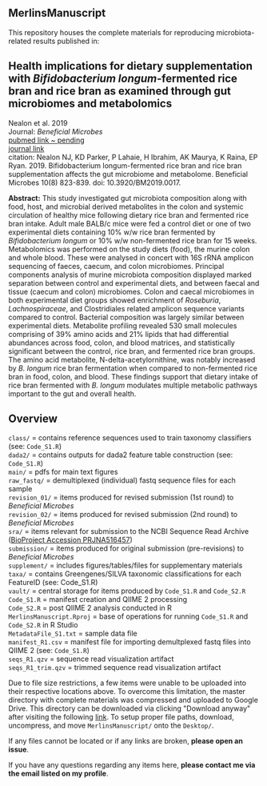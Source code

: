 ## MerlinsManuscript
This repository houses the complete materials for reproducing microbiota-related results published in: <br/>

## Health implications for dietary supplementation with *Bifidobacterium longum*-fermented rice bran and rice bran as examined through  gut microbiomes and metabolomics 
Nealon et al. 2019 <br/>
Journal: *Beneficial Microbes* <br/>
[pubmed link ~ pending](https://github.com/kdprkr/MerlinsManuscript) <br/>
[journal link](https://www.wageningenacademic.com/doi/abs/10.3920/BM2019.0017) <br/>
citation:
Nealon NJ, KD Parker, P Lahaie, H Ibrahim, AK Maurya, K Raina, EP Ryan. 2019. Bifidobacterium longum-fermented rice bran and rice bran supplementation affects the gut microbiome and metabolome. Beneficial Microbes 10(8) 823-839. doi: 10.3920/BM2019.0017. <br/>

**Abstract:** This study investigated gut microbiota composition along with food, host, and microbial derived metabolites in the colon and systemic circulation of healthy mice following dietary rice bran and fermented rice bran intake. Adult male BALB/c mice were fed a control diet or one of two experimental diets containing 10% w/w rice bran fermented by *Bifidobacterium longum* or 10% w/w non-fermented rice bran for 15 weeks. Metabolomics was performed on the study diets (food), the murine colon and whole blood. These were analysed in concert with 16S rRNA amplicon sequencing of faeces, caecum, and colon microbiomes. Principal components analysis of murine microbiota composition displayed marked separation between control and experimental diets, and between faecal and tissue (caecum and colon) microbiomes. Colon and caecal microbiomes in both experimental diet groups showed enrichment of *Roseburia*, *Lachnospiraceae*, and Clostridiales related amplicon sequence variants compared to control. Bacterial composition was largely similar between experimental diets. Metabolite profiling revealed 530 small molecules comprising of 39% amino acids and 21% lipids that had differential abundances across food, colon, and blood matrices, and statistically significant between the control, rice bran, and fermented rice bran groups. The amino acid metabolite, N-delta-acetylornithine, was notably increased by *B. longum* rice bran fermentation when compared to non-fermented rice bran in food, colon, and blood. These findings support that dietary intake of rice bran fermented with *B. longum* modulates multiple metabolic pathways important to the gut and overall health.  <br/>

## Overview
`class/` = contains reference sequences used to train taxonomy classifiers (see: `Code_S1.R`) <br/>
`dada2/` = contains outputs for dada2 feature table construction (see: `Code_S1.R`) <br/>
`main/` = pdfs for main text figures <br/>
`raw_fastq/` = demultiplexed (individual) fastq sequence files for each sample <br/>
`revision_01/` = items produced for revised submission (1st round) to *Beneficial Microbes* <br/>
`revision_02/` = items produced for revised submission (2nd round) to *Beneficial Microbes* <br/>
`sra/` = items relevant for submission to the NCBI Sequence Read Archive ([BioProject Accession PRJNA516457](https://www.ncbi.nlm.nih.gov/bioproject/?term=PRJNA516457)) <br/>
`submission/` = items produced for original submission (pre-revisions) to *Beneficial Microbes* <br/>
`supplement/` = includes figures/tables/files for supplementary materials <br/>
`taxa/` = contains Greengenes/SILVA taxonomic classifications for each FeatureID (see: Code_S1.R) <br/>
`vault/` = central storage for items produced by `Code_S1.R` and `Code_S2.R` <br/>
`Code_S1.R` = manifest creation and QIIME 2 processing <br/>
`Code_S2.R` = post QIIME 2 analysis conducted in R <br/>
`MerlinsManuscript.Rproj` = base of operations for running `Code_S1.R` and `Code_S2.R` in R Studio <br/>
`MetadataFile_S1.txt` = sample data file <br/>
`manifest_R1.csv` = manifest file for importing demultplexed fastq files into QIIME 2 (see: `Code_S1.R`) <br/>
`seqs_R1.qzv` = sequence read visualization artifact <br/>
`seqs_R1_trim.qzv` = trimmed sequence read visualization artifact <br/>

Due to file size restrictions, a few items were unable to be uploaded into their respective locations above. To overcome this limitation, the master directory with complete materials was compressed and uploaded to Google Drive. This directory can be downloaded via clicking "Download anyway" after visiting the following [link](https://drive.google.com/uc?id=1vfk0-mTub7uidIflR8YNGLPOgoFeqGGf&export=download). To setup proper file paths, download, uncompress, and move `MerlinsManuscript/` onto the `Desktop/`. <br/>

If any files cannot be located or if any links are broken, **please open an issue**. <br/>

If you have any questions regarding any items here, **please contact me via the email listed on my profile**. <br/>
